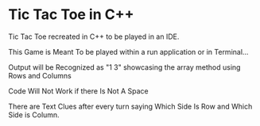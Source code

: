 # Tic Tac Toe in C++
Tic Tac Toe recreated in C++ to be played in an IDE.


This Game is Meant To be played within a run application or in Terminal...

Output will be Recognized as "1 3" showcasing the array method using Rows and Columns

Code Will Not Work if there Is Not A Space

There are Text Clues after every turn saying Which Side Is Row and Which Side is Column.
